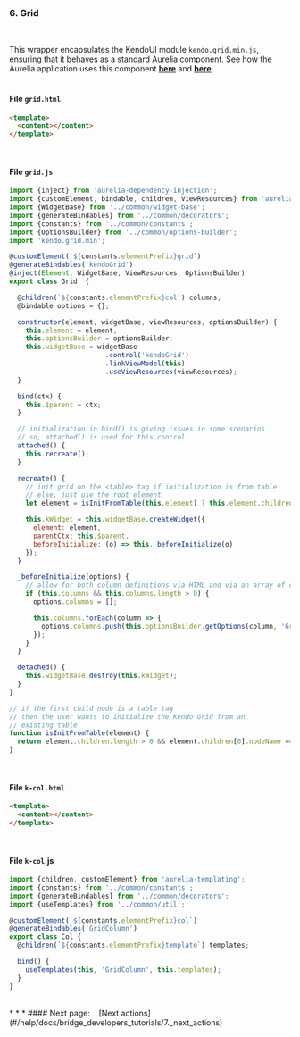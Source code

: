 <br>

### 6. Grid
<br>

This wrapper encapsulates the KendoUI module `kendo.grid.min.js`, ensuring that it behaves as a standard Aurelia component. See how the Aurelia application uses this component **[here](#/help/docs/app_developers_tutorials/6._grid_component)** and **[here](#/samples/grid)**.
<br><br>

#### File `grid.html`

```HTML
<template>
  <content></content>
</template>
```
<br>

#### File `grid.js`

```javascript
import {inject} from 'aurelia-dependency-injection';
import {customElement, bindable, children, ViewResources} from 'aurelia-templating';
import {WidgetBase} from '../common/widget-base';
import {generateBindables} from '../common/decorators';
import {constants} from '../common/constants';
import {OptionsBuilder} from '../common/options-builder';
import 'kendo.grid.min';

@customElement(`${constants.elementPrefix}grid`)
@generateBindables('kendoGrid')
@inject(Element, WidgetBase, ViewResources, OptionsBuilder)
export class Grid  {

  @children(`${constants.elementPrefix}col`) columns;
  @bindable options = {};

  constructor(element, widgetBase, viewResources, optionsBuilder) {
    this.element = element;
    this.optionsBuilder = optionsBuilder;
    this.widgetBase = widgetBase
                        .control('kendoGrid')
                        .linkViewModel(this)
                        .useViewResources(viewResources);
  }

  bind(ctx) {
    this.$parent = ctx;
  }

  // initialization in bind() is giving issues in some scenarios
  // so, attached() is used for this control
  attached() {
    this.recreate();
  }

  recreate() {
    // init grid on the <table> tag if initialization is from table
    // else, just use the root element
    let element = isInitFromTable(this.element) ? this.element.children[0] : this.element;

    this.kWidget = this.widgetBase.createWidget({
      element: element,
      parentCtx: this.$parent,
      beforeInitialize: (o) => this._beforeInitialize(o)
    });
  }

  _beforeInitialize(options) {
    // allow for both column definitions via HTML and via an array of columns
    if (this.columns && this.columns.length > 0) {
      options.columns = [];

      this.columns.forEach(column => {
        options.columns.push(this.optionsBuilder.getOptions(column, 'GridColumn'));
      });
    }
  }

  detached() {
    this.widgetBase.destroy(this.kWidget);
  }
}

// if the first child node is a table tag
// then the user wants to initialize the Kendo Grid from an
// existing table
function isInitFromTable(element) {
  return element.children.length > 0 && element.children[0].nodeName === 'TABLE';
}

```
<br>

#### File `k-col.html`

```HTML
<template>
  <content></content>
</template>
```
<br>

#### File `k-col`.js

```javascript
import {children, customElement} from 'aurelia-templating';
import {constants} from '../common/constants';
import {generateBindables} from '../common/decorators';
import {useTemplates} from '../common/util';

@customElement(`${constants.elementPrefix}col`)
@generateBindables('GridColumn')
export class Col {
  @children(`${constants.elementPrefix}template`) templates;

  bind() {
    useTemplates(this, 'GridColumn', this.templates);
  }
}

```

<br>
* * *
#### Next page: &nbsp;&nbsp; [Next actions](#/help/docs/bridge_developers_tutorials/7._next_actions)
